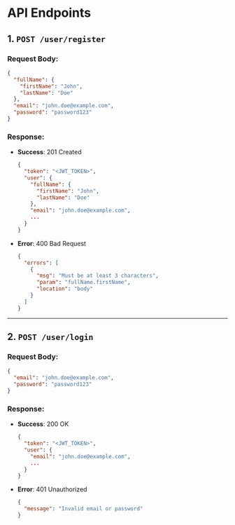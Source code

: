 # API Endpoints

## 1. **`POST /user/register`**

### Request Body:
```json
{
  "fullName": {
    "firstName": "John",
    "lastName": "Doe"
  },
  "email": "john.doe@example.com",
  "password": "password123"
}
```

### Response:
- **Success**: 201 Created
  ```json
  {
    "token": "<JWT_TOKEN>",
    "user": {
      "fullName": {
        "firstName": "John",
        "lastName": "Doe"
      },
      "email": "john.doe@example.com",
      ...
    }
  }
  ```

- **Error**: 400 Bad Request
  ```json
  {
    "errors": [
      {
        "msg": "Must be at least 3 characters",
        "param": "fullName.firstName",
        "location": "body"
      }
    ]
  }
  ```

---

## 2. **`POST /user/login`**

### Request Body:
```json
{
  "email": "john.doe@example.com",
  "password": "password123"
}
```

### Response:
- **Success**: 200 OK
  ```json
  {
    "token": "<JWT_TOKEN>",
    "user": {
      "email": "john.doe@example.com",
      ...
    }
  }
  ```

- **Error**: 401 Unauthorized
  ```json
  {
    "message": "Invalid email or password"
  }
  ```



